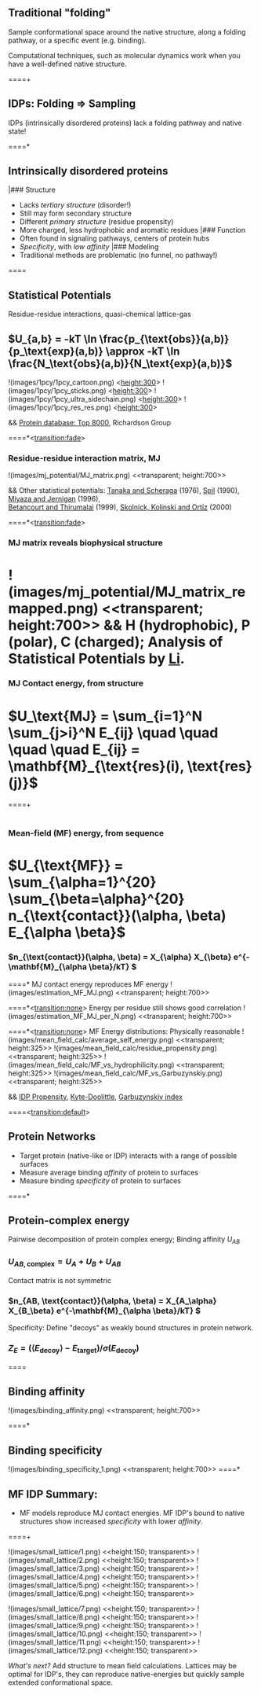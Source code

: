 ## Traditional "folding" 
Sample conformational space around the native structure, 
along a folding pathway, or a specific event (e.g. binding).

Computational techniques, such as molecular dynamics
work when you have a well-defined native structure.


====+
<br>

## IDPs: Folding $\Rightarrow$ Sampling
IDPs (intrinsically disordered proteins) lack a folding pathway and native state!

====*

## Intrinsically disordered proteins
|### Structure
+ Lacks *tertiary structure* (disorder!)
+ Still may form secondary structure
+ Different *primary structure* (residue propensity)
+ More charged, less hydrophobic and aromatic residues
|### Function
+ Often found in signaling pathways, centers of protein hubs
+ *Specificity*, with *low affinity*
|### Modeling
+ Traditional methods are problematic (no funnel, no pathway!)

====

## Statistical Potentials
Residue-residue interactions, quasi-chemical lattice-gas

## $U_{a,b} = -kT \ln \frac{p_{\text{obs}}(a,b)}{p_\text{exp}(a,b)} \approx -kT \ln \frac{N_\text{obs}(a,b)}{N_\text{exp}(a,b)}$

!(images/1pcy/1pcy_cartoon.png) <<height:300>>
!(images/1pcy/1pcy_sticks.png) <<height:300>>
!(images/1pcy/1pcy_ultra_sidechain.png) <<height:300>>
!(images/1pcy/1pcy_res_res.png) <<height:300>>

&& [Protein database: Top 8000](http://kinemage.biochem.duke.edu/databases/top8000.php), Richardson Group

====*<<transition:fade>>

### Residue-residue interaction matrix, MJ
!(images/mj_potential/MJ_matrix.png)  <<transparent; height:700>>

&& Other statistical potentials: [Tanaka and Scheraga](http://pubs.acs.org/doi/abs/10.1021/ma60054a013) (1976), [Spil](http://www.ncbi.nlm.nih.gov/pubmed/2359125) (1990), [Miyaza and Jernigan](http://www.ncbi.nlm.nih.gov/pubmed/8604144) (1996),<br>[Betancourt and Thirumalai](http://www.ncbi.nlm.nih.gov/pmc/articles/PMC2144252/) (1999), [Skolnick, Kolinski and Ortiz](http://onlinelibrary.wiley.com/doi/10.1002/%28SICI%291097-0134%2820000101%2938:1%3C3::AID-PROT2%3E3.0.CO;2-S/abstract) (2000)

====*<<transition:fade>>
### MJ matrix reveals biophysical structure
!(images/mj_potential/MJ_matrix_remapped.png)  <<transparent; height:700>>
&& H (hydrophobic), P (polar), C (charged); Analysis of Statistical Potentials by [Li](http://journals.aps.org/prl/abstract/10.1103/PhysRevLett.79.765).
====

### MJ Contact energy, from structure
# $U_\text{MJ} = \sum_{i=1}^N \sum_{j>i}^N E_{ij}  \quad \quad \quad \quad E_{ij} = \mathbf{M}_{\text{res}(i), \text{res}(j)}$
====+
<br>
<br>
### Mean-field (MF) energy, from sequence
# $U_{\text{MF}} = \sum_{\alpha=1}^{20} \sum_{\beta=\alpha}^{20} n_{\text{contact}}(\alpha, \beta) E_{\alpha \beta}$
### $n_{\text{contact}}(\alpha, \beta) = X_{\alpha} X_{\beta} e^{-\mathbf{M}_{\alpha \beta}/kT} $

====*
MJ contact energy reproduces MF energy
!(images/estimation_MF_MJ.png)       <<transparent; height:700>> 

====*<<transition:none>>
Energy per residue still shows good correlation
!(images/estimation_MF_MJ_per_N.png) <<transparent; height:700>> 

====*<<transition:none>>
MF Energy distributions: Physically reasonable
!(images/mean_field_calc/average_self_energy.png)  <<transparent; height:325>>
!(images/mean_field_calc/residue_propensity.png)   <<transparent; height:325>>
!(images/mean_field_calc/MF_vs_hydrophilicity.png) <<transparent; height:325>>
!(images/mean_field_calc/MF_vs_Garbuzynskiy.png)   <<transparent; height:325>>

&& [IDP Propensity](http://www.ncbi.nlm.nih.gov/pubmed/15657106), [Kyte-Doolittle](http://www.ncbi.nlm.nih.gov/pubmed/7108955), [Garbuzynskiy index](http://www.ncbi.nlm.nih.gov/pubmed/20019059)

====<<transition:default>>

## Protein Networks

+ Target protein (native-like or IDP) interacts with a range of possible surfaces
+ Measure average binding *affinity* of protein to surfaces
+ Measure binding *specificity* of protein to surfaces

====*

## Protein-complex energy

Pairwise decomposition of protein complex energy; Binding affinity $U_{AB}$
### $U_{AB,\text{complex}} = U_A + U_B + U_{AB}$

Contact matrix is not symmetric
### $n_{AB, \text{contact}}(\alpha, \beta) = X_{A_\alpha} X_{B_\beta} e^{-\mathbf{M}_{\alpha \beta}/kT} $

Specificity: Define "decoys" as weakly bound structures in protein network.
### $Z_{E} = \left ( \left< E_{\text{decoy}} \right > - E_{\text{target}} \right ) / \sigma(E_\text{decoy})$

====
## Binding affinity
!(images/binding_affinity.png) <<transparent; height:700>> 

====*
## Binding specificity
!(images/binding_specificity_1.png) <<transparent; height:700>> 
====*
## MF IDP Summary:
+ MF models reproduce MJ contact energies. MF IDP's bound to native structures show increased _specificity_ with lower _affinity_.

====+

!(images/small_lattice/1.png) <<height:150; transparent>>
!(images/small_lattice/2.png) <<height:150; transparent>>
!(images/small_lattice/3.png) <<height:150; transparent>>
!(images/small_lattice/4.png) <<height:150; transparent>>
!(images/small_lattice/5.png) <<height:150; transparent>>
!(images/small_lattice/6.png) <<height:150; transparent>>

!(images/small_lattice/7.png) <<height:150; transparent>>
!(images/small_lattice/8.png) <<height:150; transparent>>
!(images/small_lattice/9.png) <<height:150; transparent>>
!(images/small_lattice/10.png) <<height:150; transparent>>
!(images/small_lattice/11.png) <<height:150; transparent>>
!(images/small_lattice/12.png) <<height:150; transparent>>

_What's next?_ Add structure to mean field calculations. 
Lattices may be optimal for IDP's, they can reproduce native-energies but quickly sample extended conformational space.